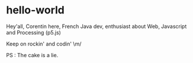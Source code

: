 # hello-world

Hey'all,
Corentin here, French Java dev, enthusiast about Web, Javascript and Processing (p5.js)

Keep on rockin' and codin' \m/

PS : The cake is a lie.
